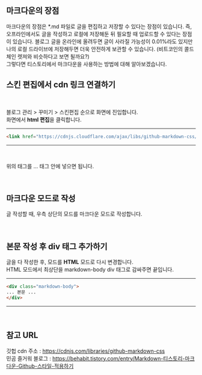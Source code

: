 ## 마크다운의 장점
마크다운의 장점은 \*.md 파일로 글을 편집하고 저장할 수 있다는 장점이 있습니다.
즉, 오프라인에서도 글을 작성하고 로컬에 저장해둔 뒤 필요할 때 업로드할 수 있다는 장점이 있습니다.
블로그 글을 온라인에 올려두면 글이 사라질 가능성이 0.01%라도 있지만 나의 로컬 드라이브에 저장해두면 더욱 안전하게 보관할 수 있습니다.
(비트코인의 콜드체인 렛져와 비슷하다고 보면 될까요?)
<br>
그렇다면 티스토리에서 마크다운을 사용하는 방법에 대해 알아보겠습니다.

## 스킨 편집에서 cdn 링크 연결하기

<br>

블로그 관리 > 꾸미기 > 스킨편집 순으로 화면에 진입합니다.  
화면에서 **html 편집**을 클릭합니다.
<br>

***
```html
<link href="https://cdnjs.cloudflare.com/ajax/libs/github-markdown-css/5.1.0/github-markdown-light.css" rel="stylesheet">
```
***
<br>

위의 태그를 **<head>** ... **</head>** 태그 안에 넣으면 됩니다.  

<br>

## 마크다운 모드로 작성
글 작성할 때, 우측 상단의 모드를 마크다운 모드로 작성합니다.  

<br>

## 본문 작성 후 div 태그 추가하기
글을 다 작성한 후, 모드를 **HTML** 모드로 다시 변경합니다.  
HTML 모드에서 최상단을 markdown-body div 태그로 감싸주면 끝입니다.
<br>
***
```html
<div class="markdown-body">
... 본문 ...
</div>
```
***

<br>

## 참고 URL
깃헙 cdn 주소 : https://cdnjs.com/libraries/github-markdown-css  
민곰 즐거워 블로그 : https://behabit.tistory.com/entry/Markdown-티스토리-마크다운-Github-스타일-적용하기